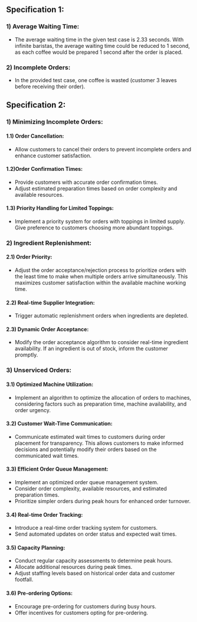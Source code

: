 
## Specification 1:

### 1) Average Waiting Time:
- The average waiting time in the given test case is 2.33 seconds. With infinite baristas, the average waiting time could be reduced to 1 second, as each coffee would be prepared 1 second after the order is placed.

### 2) Incomplete Orders:
- In the provided test case, one coffee is wasted (customer 3 leaves before receiving their order). 

## Specification 2:

### 1) Minimizing Incomplete Orders:

#### 1.1) Order Cancellation:
- Allow customers to cancel their orders to prevent incomplete orders and enhance customer satisfaction.
#### 1.2)Order Confirmation Times:
- Provide customers with accurate order confirmation times.
- Adjust estimated preparation times based on order complexity and available resources.

#### 1.3) Priority Handling for Limited Toppings:
- Implement a priority system for orders with toppings in limited supply. Give preference to customers choosing more abundant toppings.


### 2) Ingredient Replenishment:

#### 2.1) Order Priority:
- Adjust the order acceptance/rejection process to prioritize orders with the least time to make when multiple orders arrive simultaneously. This maximizes customer satisfaction within the available machine working time.

#### 2.2) Real-time Supplier Integration:
- Trigger automatic replenishment orders when ingredients are depleted.

#### 2.3) Dynamic Order Acceptance:
- Modify the order acceptance algorithm to consider real-time ingredient availability. If an ingredient is out of stock, inform the customer promptly.

### 3) Unserviced Orders:

#### 3.1) Optimized Machine Utilization:
- Implement an algorithm to optimize the allocation of orders to machines, considering factors such as preparation time, machine availability, and order urgency.

#### 3.2) Customer Wait-Time Communication:
- Communicate estimated wait times to customers during order placement for transparency. This allows customers to make informed decisions and potentially modify their orders based on the communicated wait times.

#### 3.3) Efficient Order Queue Management:
- Implement an optimized order queue management system.
- Consider order complexity, available resources, and estimated preparation times.
- Prioritize simpler orders during peak hours for enhanced order turnover.

#### 3.4) Real-time Order Tracking:
- Introduce a real-time order tracking system for customers.
- Send automated updates on order status and expected wait times.

#### 3.5) Capacity Planning:
- Conduct regular capacity assessments to determine peak hours.
- Allocate additional resources during peak times.
- Adjust staffing levels based on historical order data and customer footfall.

#### 3.6) Pre-ordering Options:
- Encourage pre-ordering for customers during busy hours.
- Offer incentives for customers opting for pre-ordering.